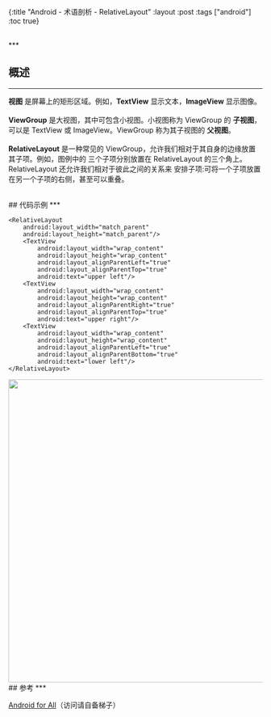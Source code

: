 {:title "Android - 术语剖析 - RelativeLayout"
 :layout :post
 :tags  ["android"]
 :toc true}

<br>
***
<br>

## 概述
***

**视图** 是屏幕上的矩形区域。例如，**TextView** 显示文本，**ImageView** 显示图像。
<br>
<br>
**ViewGroup** 是大视图，其中可包含小视图。小视图称为 ViewGroup 的 **子视图**，可以是 TextView 或 ImageView。ViewGroup 称为其子视图的 **父视图**。
<br>
<br>
**RelativeLayout** 是一种常见的 ViewGroup，允许我们相对于其自身的边缘放置其子项。例如，图例中的
三个子项分别放置在 RelativeLayout 的三个角上。RelativeLayout 还允许我们相对于彼此之间的关系来
安排子项:可将一个子项放置在另一个子项的右侧，甚至可以重叠。

<br>
## 代码示例
***

```
<RelativeLayout
    android:layout_width="match_parent"
    android:layout_height="match_parent"/>
    <TextView
        android:layout_width="wrap_content"
        android:layout_height="wrap_content"
        android:layout_alignParentLeft="true"
        android:layout_alignParentTop="true"
        android:text="upper left"/>
    <TextView
        android:layout_width="wrap_content"
        android:layout_height="wrap_content"
        android:layout_alignParentRight="true"
        android:layout_alignParentTop="true"
        android:text="upper right"/>
    <TextView
        android:layout_width="wrap_content"
        android:layout_height="wrap_content"
        android:layout_alignParentLeft="true"
        android:layout_alignParentBottom="true"
        android:text="lower left"/>
</RelativeLayout>
```

<img src="http://oem503hzx.bkt.clouddn.com/Android-for-All-RelativeLayout.png" width="600"/>

<br>
## 参考
***

[Android for All](https://developers.google.com/android/for-all/vocab-words/)（访问请自备梯子）
